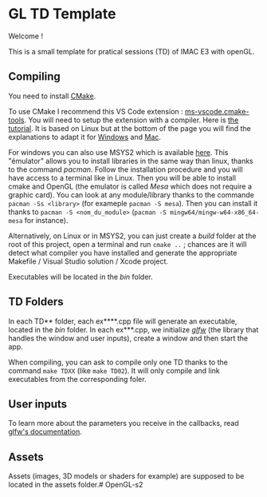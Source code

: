 # GL TD Template

Welcome !

This is a small template for pratical sessions (TD) of IMAC E3 with openGL.

## Compiling

You need to install [CMake](https://cmake.org/download/).

To use CMake I recommend this VS Code extension : [ms-vscode.cmake-tools](https://marketplace.visualstudio.com/items?itemName=ms-vscode.cmake-tools). You will need to setup the extension with a compiler. Here is [the tutorial](https://code.visualstudio.com/docs/cpp/cmake-linux). It is based on Linux but at the bottom of the page you will find the explanations to adapt it for [Windows](https://code.visualstudio.com/docs/cpp/config-msvc) and [Mac](https://code.visualstudio.com/docs/cpp/config-clang-mac).

For windows you can also use MSYS2 which is available [here](https://www.msys2.org/). This "émulator" allows you to install libraries in the same way than linux, thanks to the command *pacman*. Follow the installation procedure and you will have access to a terminal like in Linux. Then you will be able to install cmake and OpenGL (the emulator is called *Mesa* which does not require a graphic card). You can look at any module/library thanks to the commande `pacman -Ss <library>` (for exameple `pacman -S mesa`). Then you can install it thanks to `pacman -S <nom_du_module>` (`pacman -S mingw64/mingw-w64-x86_64-mesa` for instance). 

Alternatively, on Linux or in MSYS2, you can just create a *build* folder at the root of this project, open a terminal and run `cmake ..` ; chances are it will detect what compiler you have installed and generate the appropriate Makefile / Visual Studio solution / Xcode project.

Executables will be located in the *bin* folder.

## TD Folders

In each TD** folder, each ex****.cpp file will generate an executable, located in the *bin* folder.
In each ex***.cpp, we initialize [*glfw*](https://www.glfw.org/docs/latest/) (the library that handles the window and user inputs), create a window and then start the app.

When compiling, you can ask to compile only one TD thanks to the command `make TDXX` (like `make TD02`). It will only compile and link executables from the corresponding foler.

## User inputs

To learn more about the parameters you receive in the callbacks, read [glfw's documentation](https://www.glfw.org/docs/latest/input_guide.html).

## Assets

Assets (images, 3D models or shaders for example) are supposed to be located in the assets folder.# OpenGL-s2

